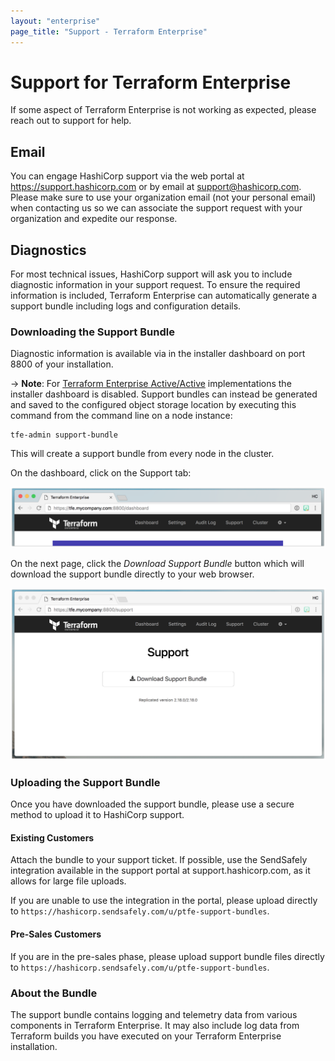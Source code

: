 ```yaml
---
layout: "enterprise"
page_title: "Support - Terraform Enterprise"
---
```


# Support for Terraform Enterprise

If some aspect of Terraform Enterprise is not working as
expected, please reach out to support for help.

## Email

You can engage HashiCorp support via the web portal at https://support.hashicorp.com or
by email at <support@hashicorp.com>. Please make sure
to use your organization email (not your personal email) when contacting us so
we can associate the support request with your organization and expedite our
response.

## Diagnostics

For most technical issues, HashiCorp support will ask you to include diagnostic
information in your support request. To ensure the required information is included,
Terraform Enterprise can automatically generate a support bundle including logs and configuration details.


### Downloading the Support Bundle

Diagnostic information is available via in the installer dashboard on port 8800 of your installation.

-> **Note**: For [Terraform Enterprise Active/Active](https://www.terraform.io/docs/enterprise/install/active-active.html) implementations the 
installer dashboard is disabled. Support bundles can instead be generated and saved to the configured 
object storage location by executing this command from the command line on a node instance:
```
tfe-admin support-bundle
```
This will create a support bundle from every node in the cluster.


On the dashboard, click on the Support tab:

![Terraform Enterprise Dashboard Top](./assets/tfe-dashboard.png)

On the next page, click the _Download Support Bundle_ button which will download the support bundle directly to your web browser.

![Terraform Enterprise Support](./assets/tfe-support.png)

### Uploading the Support Bundle

Once you have downloaded the support bundle, please use a secure method to upload it to HashiCorp support.

#### Existing Customers

Attach the bundle to your support ticket. If possible, use the SendSafely integration available in the support portal at support.hashicorp.com, as it allows for large file uploads.

If you are unable to use the integration in the portal, please upload directly to `https://hashicorp.sendsafely.com/u/ptfe-support-bundles`.

#### Pre-Sales Customers

If you are in the pre-sales phase, please upload support bundle files directly to `https://hashicorp.sendsafely.com/u/ptfe-support-bundles`.

### About the Bundle

The support bundle contains logging and telemetry data from various components
in Terraform Enterprise. It may also include log data from Terraform builds you have executed on your Terraform Enterprise installation.
